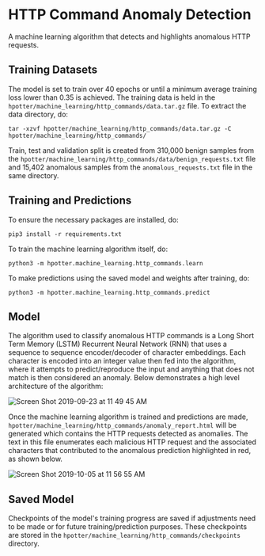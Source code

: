 # HTTP Command Anomaly Detection
A machine learning algorithm that detects and highlights anomalous HTTP requests. 
 
## Training Datasets
The model is set to train over 40 epochs or until a minimum average training loss lower than 0.35 is 
achieved. The training data is held in the `hpotter/machine_learning/http_commands/data.tar.gz` file.
To extract the data directory, do:

    tar -xzvf hpotter/machine_learning/http_commands/data.tar.gz -C hpotter/machine_learning/http_commands/
    
Train, test and validation split is created from 310,000 benign samples from the `hpotter/machine_learning/http_commands/data/benign_requests.txt`
file and 15,402 anomalous samples from the `anomalous_requests.txt` file in the same directory.

<!---[![Build Status](https://travis-ci.org/drsjb80/HPotter.svg?branch=master)](https://travis-ci.org/drsjb80/HPotter)---> 
## Training and Predictions
To ensure the necessary packages are installed, do:

    pip3 install -r requirements.txt 
 
To train the machine learning algorithm itself, do:

    python3 -m hpotter.machine_learning.http_commands.learn

To make predictions using the saved model and weights after training, do:

    python3 -m hpotter.machine_learning.http_commands.predict

## Model
The algorithm used to classify anomalous HTTP commands is a Long Short Term Memory (LSTM) Recurrent Neural Network 
(RNN) that uses a sequence to sequence encoder/decoder of character embeddings. Each character is encoded into an 
integer value then fed into the algorithm, where it attempts to predict/reproduce the input and anything that
does not match is then considered an anomaly. Below demonstrates a high level architecture of the algorithm:

![Screen Shot 2019-09-23 at 11 49 45 AM](https://user-images.githubusercontent.com/32188816/65449483-52a9d300-ddf8-11e9-8af0-4d2840a9e167.png)
 
Once the machine learning algorithm is trained and predictions are made, `hpotter/machine_learning/http_commands/anomaly_report.html`
will be generated which contains the HTTP requests detected as anomalies. The text in this file enumerates 
each malicious HTTP request and the associated characters that contributed to the anomalous prediction highlighted in 
red, as shown below.
  
![Screen Shot 2019-10-05 at 11 56 55 AM](https://user-images.githubusercontent.com/32188816/66258858-5548e880-e767-11e9-8493-e09e0a500fdb.png)
  
## Saved Model
Checkpoints of the model's training progress are saved if adjustments need to be made or for future training/prediction
 purposes. These checkpoints are stored in the `hpotter/machine_learning/http_commands/checkpoints` directory.
